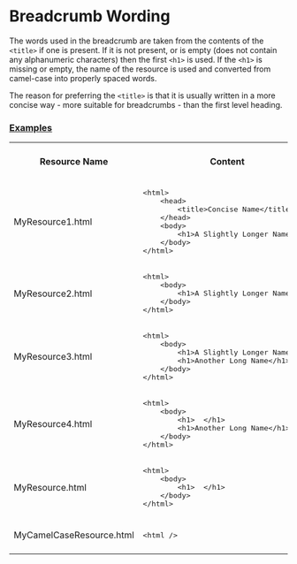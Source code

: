 # Breadcrumb Wording

The words used in the breadcrumb are taken from the contents of the `<title>` if one is present.
If it is not present, or is empty (does not contain any alphanumeric characters) then the first `<h1>` is used.
If the `<h1>` is missing or empty, the name of the resource is used and converted from camel-case into properly spaced words.

The reason for preferring the `<title>` is that it is usually written in a more concise way - more
suitable for breadcrumbs - than the first level heading.

### [Examples](- "")

<div>
<table concordion:execute="#text = getBreadcrumbWordingFor(#resourceName, #content)">
    <tr>
        <th concordion:set="#resourceName">Resource Name</th>
        <th concordion:set="#content">Content</th>
        <th concordion:assertEquals="#text">Expected Breadcrumb Text</th>
    </tr>        
    <tr>
        <td>MyResource1.html</td>
        <td><pre>
&lt;html&gt;
    &lt;head&gt;
        &lt;title&gt;Concise Name&lt;/title&gt;
    &lt;/head&gt;
    &lt;body&gt;
        &lt;h1&gt;A Slightly Longer Name&lt;/h1&gt;
    &lt;/body&gt;
&lt;/html&gt;
</pre></td>
        <td>Concise Name</td>
    </tr>
    <tr>
        <td>MyResource2.html</td>
        <td><pre>
&lt;html&gt;
    &lt;body&gt;
        &lt;h1&gt;A Slightly Longer Name&lt;/h1&gt;
    &lt;/body&gt;
&lt;/html&gt;
</pre></td>
        <td>A Slightly Longer Name</td>
    </tr>
    <tr>
        <td>MyResource3.html</td>
        <td><pre>
&lt;html&gt;
    &lt;body&gt;
        &lt;h1&gt;A Slightly Longer Name&lt;/h1&gt;
        &lt;h1&gt;Another Long Name&lt;/h1&gt;
    &lt;/body&gt;
&lt;/html&gt;
</pre></td>
        <td>A Slightly Longer Name</td>
    </tr>
    <tr>
        <td>MyResource4.html</td>
        <td><pre>
&lt;html&gt;
    &lt;body&gt;
        &lt;h1&gt;  &lt;/h1&gt;
        &lt;h1&gt;Another Long Name&lt;/h1&gt;
    &lt;/body&gt;
&lt;/html&gt;
</pre></td>
        <td>Another Long Name</td>
    </tr>
    <tr>
        <td>MyResource.html</td>
        <td><pre>
&lt;html&gt;
    &lt;body&gt;
        &lt;h1&gt;  &lt;/h1&gt;
    &lt;/body&gt;
&lt;/html&gt;
</pre></td>
        <td>My Resource</td>
    </tr>
    <tr>
        <td>MyCamelCaseResource.html</td>
        <td><pre>
&lt;html /&gt;
</pre></td>
        <td>My Camel Case Resource</td>
    </tr>
</table>
</div>